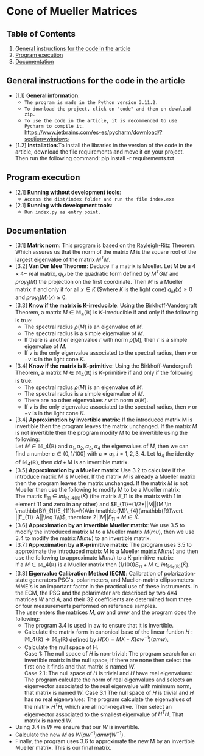 # Cone of Mueller Matrices 


## Table of Contents

  1. [General instructions for the code in the article](#general-instructions-for-the-code-in-the-article)
  2. [Program execution](#program-execution)
  3. [Documentation](#documentation)

## General instructions for the code in the article

  <a name="General instructions for the code in the article--General information"></a><a name="1.1"></a>
  - [1.1] **General information**:
    - `The program is made in the Python version 3.11.2. `
    - `To download the project, click on "code" and then on download zip.`
    - `To use the code in the article, it is recommended to use Pycharm to compile it.`
        <br />https://www.jetbrains.com/es-es/pycharm/download/?section=windows
  <a name="General instructions for the code in the article--installation"></a><a name="1.2"></a>
  - [1.2] **Installation**:To install the libraries in the version of the code in the 
  article, download the file requirements and move it on your project. Then run the following command: pip install -r requirements.txt



## Program execution
   
  <a name="Program execution--Running without development tools"></a><a name="2.1"></a>
  - [2.1] **Running without development tools**:
    - `Access the dist/index folder and run the file index.exe`
   <a name="Program execution--Running with development tools"></a><a name="2.2"></a>
  - [2.1] **Running with development tools**:
    - `Run index.py as entry point.`
    
## Documentation

  <a name="Documentation-Matrix norm"></a><a name="3.1"></a>
  - [3.1] **Matrix norm**: This program is based on the Rayleigh-Ritz Theorem. Which assures us that the norm of the matrix 
$M$ is the square root of the largest eigenvalue of the matrix $M^{T}M$.<br />
  - [3.2] **Van Der Mee Theorem**: Deduce if a matrix is Mueller. Let $M$ be a $4\times 4-$ real matrix,
$q_{M}$ be the quadratic form defined by $M^{T}GM$ and $proy_{1}(M)$ the projection on the first coordinate.
Then $M$ is a Mueller matrix if and only if for all  $x\in K$ ($where $K$ is the light cone) $q_{M}(x)\geq 0$ and $proy_{1}(M)(x)\geq 0$.<br />
  - [3.3] **Know if the matrix is K-irreducible**: Using the Birkhoff-Vandergraft Theorem, a matrix $M\in \mathbb{M}_{4}(\mathbb{R})$
is $K$-irreducible if and only if the following is true:
    - The spectral radius $\rho(M)$ is an eigenvalue of $M$.
    - The spectral radius is a simple eigenvalue of $M$.
    - If there is another eigenvalue $r$ with norm $\rho(M)$, then $r$ is a simple eigenvalue of $M$.
    - If $v$ is the only eigenvalue associated to the spectral radius, then $v$ or $-v$ is in the light cone $K$.<br />
  - [3.4] **Know if the matrix is K-primitive**: Using the Birkhoff-Vandergraft Theorem, a matrix $M\in \mathbb{M}_{4}(\mathbb{R})$
is $K$-primitive if and only if the following is true: 
    -  The spectral radius $\rho(M)$ is an eigenvalue of $M$.
    - The spectral radius is a simple eigenvalue of $M$.
    - There are no other eigenvalues $r$ with norm $\rho(M)$.
    - If $v$ is the only eigenvalue associated to the spectral radius, then $v$ or $-v$ is in the light cone $K$.
  - [3.4] **Approximation by invertible matrix**: If the introduced matrix M is invertible then the program leaves the matrix
unchanged. If the matrix $M$ is not invertible then the program modify $M$ to be invertible using the following:<br />
Let $M\in \mathbb{M}\_{4}(\mathbb{R})$ and $\alpha_{1}, \alpha_{2}, \alpha_{3}, \alpha_{4}$
the eigenvalues of $M$, then we can find a number $\varepsilon\in (0,1/100]$ with $\varepsilon\not=\alpha_{i}$, $i=1,2,3,4$. 
Let $Id_{4}$ the identity of $\mathbb{M}_{4}(\mathbb{R})$, then $\varepsilon Id+M$ is an invertible matrix. <br />
  - [3.5] **Approximation by a Mueller matrix**: Use 3.2 to calculate if the introduce matrix $M$ is Mueller. If the matrix $M$ is
already a Mueller matrix then the program leaves the matrix unchanged. If the matrix $M$ is not Mueller then use the following to 
modify M to be a Mueller matrix: <br /> 
The matrix $E_{11}\in int_{\mathbb{M}\_{4}(\mathbb{R})}(\tilde{K})$ (the matrix $E\_{11}$ is the matrix with 1 in element 11 and zero in any other) 
and $E_{11}+(1/2*||M||)M \in \mathbb{B}\_{1}(E_{11}):=\\{A\in \mathbb{M}\_{4}(\mathbb{R})\vert ||E_{11}-A||\leq 1\\}$, therefore
$2||M||E_{11}+M\in \tilde{K}$.
  - [3.6] **Approximation by an invertible Mueller matrix**: We use 3.5 to modify the introduced matrix $M$ to a Mueller matrix $M(mu)$, 
then we use 3.4 to modify the matrix $M(mu)$ to an invertible matrix. 
  - [3.7] **Approximation by a K-primitive matrix**: The program uses 3.5 to approximate the introduced matrix $M$ to a Mueller matrix
$M(mu)$ and then use the following to approximate $M(mu)$ to a K-primitive matrix:<br />
If a $M\in \mathbb{M}\_{4}(\mathbb{R})$ is a Mueller matrix then $(1/100)E_{11}+M\in int_{\mathbb{M}_{4}(\mathbb{R})}(\tilde{K})$. <br />
  - [3.8] **Eigenvalue Calibration Method (ECM)**: Calibration of polarization-state generators PSG's, polarimeters, and Mueller-matrix
ellipsometers MME's is an important factor in the practical use of these instruments. In the ECM, the PSG and the polarimeter 
are described by two 4×4 matrices $W$ and $A$, and their 32 coefficients are determined from three or four measurements performed on reference samples.<br />
The user enters the matrices $M$, $aw$ and $amw$ and the program does the following:<br />
    - The program 3.4 is used in aw to ensure that it is invertible.
    - Calculate the matrix form in canonical base of the linear funtion $H:\mathbb{M}\_{4}(\mathbb{R}) \rightarrow \mathbb{M}_{4}(\mathbb{R})$
    defined by $H(X)=MX-X(aw^{-1})(amw)$.
    - Calculate the null space of H.<br />
    Case 1: The null space of $H$ is non-trivial: The program search for an invertible matrix in the null space, if there 
    are none then select the first one it finds and that matrix is named $W$.<br />
    Case 2.1: The null space of $H$ is trivial and $H$ have real eigenvalues: The program calculate the norm of real 
    eigenvalues and selects an eigenvector associated to the real eigenvalue with minimum norm, that matrix is named $W$.
    Case 3.1 The null space of $H$ is trivial and $H$ has no real eigenvalues: The program calculate the eigenvalues of the 
    matrix $H^{T}H$, which are all non-negative. Then select an eigenvector associated to the smallest eigenvalue of $H^{T}H$.
    That matrix is named $W$.
  - Using 3.4 in $W$ we ensure that our $W$ is invertible.
  - Calculate the new $M$ as $W(aw^{-1})amw(W^{-1})$.
  - Finally, the program uses 3.6 to approximate the new M by an invertible Mueller matrix. This is our final matrix.
    
    
    
